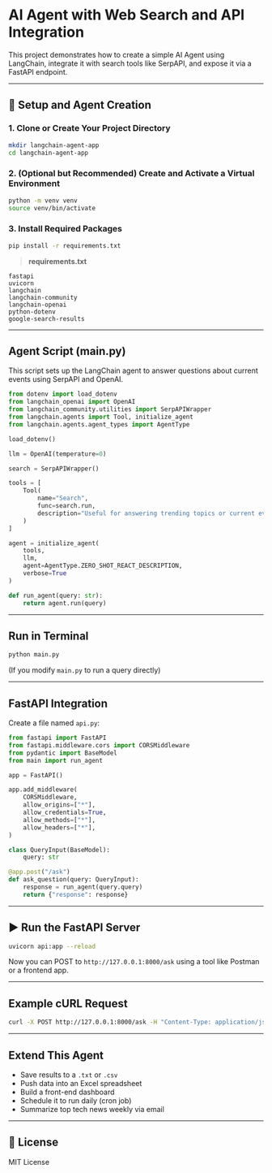 
# AI Agent with Web Search and API Integration

This project demonstrates how to create a simple AI Agent using LangChain, integrate it with search tools like SerpAPI, and expose it via a FastAPI endpoint.

---

## 🔧 Setup and Agent Creation

### 1. Clone or Create Your Project Directory

```bash
mkdir langchain-agent-app
cd langchain-agent-app
```

### 2. (Optional but Recommended) Create and Activate a Virtual Environment

```bash
python -m venv venv
source venv/bin/activate  
```

### 3. Install Required Packages

```bash
pip install -r requirements.txt
```

> **requirements.txt**
```
fastapi
uvicorn
langchain
langchain-community
langchain-openai
python-dotenv
google-search-results
```

---

## Agent Script (main.py)

This script sets up the LangChain agent to answer questions about current events using SerpAPI and OpenAI.

```python
from dotenv import load_dotenv
from langchain_openai import OpenAI
from langchain_community.utilities import SerpAPIWrapper
from langchain.agents import Tool, initialize_agent
from langchain.agents.agent_types import AgentType

load_dotenv()

llm = OpenAI(temperature=0)

search = SerpAPIWrapper()

tools = [
    Tool(
        name="Search",
        func=search.run,
        description="Useful for answering trending topics or current events"
    )
]

agent = initialize_agent(
    tools,
    llm,
    agent=AgentType.ZERO_SHOT_REACT_DESCRIPTION,
    verbose=True
)

def run_agent(query: str):
    return agent.run(query)
```

---

## Run in Terminal

```bash
python main.py
```

(If you modify `main.py` to run a query directly)

---

## FastAPI Integration

Create a file named `api.py`:

```python
from fastapi import FastAPI
from fastapi.middleware.cors import CORSMiddleware
from pydantic import BaseModel
from main import run_agent

app = FastAPI()

app.add_middleware(
    CORSMiddleware,
    allow_origins=["*"],
    allow_credentials=True,
    allow_methods=["*"],
    allow_headers=["*"],
)

class QueryInput(BaseModel):
    query: str

@app.post("/ask")
def ask_question(query: QueryInput):
    response = run_agent(query.query)
    return {"response": response}
```

---

## ▶️ Run the FastAPI Server

```bash
uvicorn api:app --reload
```

Now you can POST to `http://127.0.0.1:8000/ask` using a tool like Postman or a frontend app.

---

## Example cURL Request

```bash
curl -X POST http://127.0.0.1:8000/ask -H "Content-Type: application/json" -d "{"query": "What's trending in AI today?"}"
```

---

## Extend This Agent

- Save results to a `.txt` or `.csv`
- Push data into an Excel spreadsheet
- Build a front-end dashboard
- Schedule it to run daily (cron job)
- Summarize top tech news weekly via email

---

## 📁 License

MIT License
